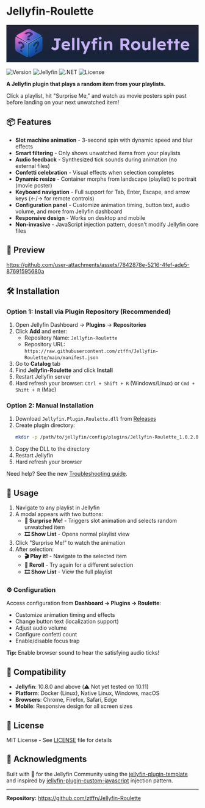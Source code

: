 # Jellyfin-Roulette
 ![plugin banner](https://github.com/ztffn/Jellyfin-Roulette/blob/main/screenshots/playlistRouletteIconHeader.png) 
 
![Version](https://img.shields.io/badge/version-1.0.2-blue)
![Jellyfin](https://img.shields.io/badge/jellyfin-10.8%2B-purple)
![.NET](https://img.shields.io/badge/.NET-8.0-512BD4)
![License](https://img.shields.io/badge/license-MIT-green)

**A Jellyfin plugin that plays a random item from your playlists.**

Click a playlist, hit "Surprise Me," and watch as movie posters spin past before landing on your next unwatched item!


## 📦 Features

- **Slot machine animation** - 3-second spin with dynamic speed and blur effects
- **Smart filtering** - Only shows unwatched items from your playlists
- **Audio feedback** - Synthesized tick sounds during animation (no external files)
- **Confetti celebration** - Visual effects when selection completes
- **Dynamic resize** - Container morphs from landscape (playlist) to portrait (movie poster)
- **Keyboard navigation** - Full support for Tab, Enter, Escape, and arrow keys (←/→ for remote controls)
- **Configuration panel** - Customize animation timing, button text, audio volume, and more from Jellyfin dashboard
- **Responsive design** - Works on desktop and mobile
- **Non-invasive** - JavaScript injection pattern, doesn't modify Jellyfin core files

## 🎥 Preview
https://github.com/user-attachments/assets/7842878e-5216-4fef-ade5-87691595680a


 
## 🛠️ Installation

### Option 1: Install via Plugin Repository (Recommended)

1. Open Jellyfin Dashboard → **Plugins** → **Repositories**
2. Click **Add** and enter:
   - Repository Name: `Jellyfin-Roulette`
   - Repository URL: `https://raw.githubusercontent.com/ztffn/Jellyfin-Roulette/main/manifest.json`
3. Go to **Catalog** tab
4. Find **Jellyfin-Roulette** and click **Install**
5. Restart Jellyfin server
6. Hard refresh your browser: `Ctrl + Shift + R` (Windows/Linux) or `Cmd + Shift + R` (Mac)

### Option 2: Manual Installation

1. Download `Jellyfin.Plugin.Roulette.dll` from [Releases](https://github.com/ztffn/Jellyfin-Roulette/releases)
2. Create plugin directory:
   ```bash
   mkdir -p /path/to/jellyfin/config/plugins/Jellyfin-Roulette_1.0.2.0/
   ```
3. Copy the DLL to the directory
4. Restart Jellyfin
5. Hard refresh your browser

Need help? See the new [Troubleshooting guide](TROUBLESHOOTING.md).

## 🎰 Usage

1. Navigate to any playlist in Jellyfin
2. A modal appears with two buttons:
   - **🍿 Surprise Me!** - Triggers slot animation and selects random unwatched item
   - **🎞️ Show List** - Opens normal playlist view
3. Click "Surprise Me!" to watch the animation
4. After selection:
   - **🎬 Play it!** - Navigate to the selected item
   - **🎲 Reroll** - Try again for a different selection
   - **🎞️ Show List** - View the full playlist

### ⚙️ Configuration

Access configuration from **Dashboard → Plugins → Roulette**:
- Customize animation timing and effects
- Change button text (localization support)
- Adjust audio volume
- Configure confetti count
- Enable/disable focus trap

**Tip:** Enable browser sound to hear the satisfying audio ticks!

## 🔄 Compatibility

- **Jellyfin**: 10.8.0 and above (⚠️ Not yet tested on 10.11)
- **Platform**: Docker (Linux), Native Linux, Windows, macOS
- **Browsers**: Chrome, Firefox, Safari, Edge
- **Mobile**: Responsive design for all screen sizes

## 📄 License

MIT License - See [LICENSE](LICENSE) file for details

## 🙏 Acknowledgments

Built with 🎲 for the Jellyfin Community using the [jellyfin-plugin-template](https://github.com/jellyfin/jellyfin-plugin-template) and inspired by [jellyfin-plugin-custom-javascript](https://github.com/johnpc/jellyfin-plugin-custom-javascript) injection pattern.

---

**Repository:** https://github.com/ztffn/Jellyfin-Roulette
